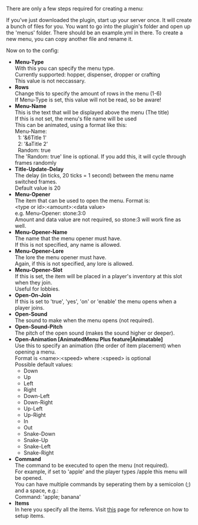 There are only a few steps required for creating a menu:

If you've just downloaded the plugin, start up your server once. It will create a bunch of files for you.
You want to go into the plugin's folder and open up the 'menus' folder. There should be an example.yml in there.
To create a new menu, you can copy another file and rename it.

Now on to the config:

<ul>
  <li>
    <b>Menu-Type</b><br/>
    With this you can specify the menu type.<br/>
    Currently supported: hopper, dispenser, dropper or crafting<br/>
    This value is not neccassary.
  </li>
  <li>
    <b>Rows</b><br/>
    Change this to specify the amount of rows in the menu (1-6)<br/>
    If Menu-Type is set, this value will not be read, so be aware!
  </li>
  <li>
    <b>Menu-Name</b><br/>
    This is the text that will be displayed above the menu (The title)<br/>
    If this is not set, the menu's file name will be used<br/>
    This can be animated, using a format like this:<br/>
    Menu-Name:<br/>
    &nbsp;&nbsp;1: '&6Title 1'<br/>
    &nbsp;&nbsp;2: '&aTitle 2'<br/>
    &nbsp;&nbsp;Random: true<br/>
    The 'Random: true' line is optional. If you add this, it will cycle through frames randomly
  </li>
  <li>
    <b>Title-Update-Delay</b></br>
    The delay (in ticks, 20 ticks = 1 second) between the menu name switched frames.<br/>
    Default value is 20
  </li>
  <li>
    <b>Menu-Opener</b><br/>
    The item that can be used to open the menu. Format is:<br/>
    &lt;type or id&gt;:&lt;amount&gt;:&lt;data value&gt;<br/>
    e.g. Menu-Opener: stone:3:0<br/>
    Amount and data value are not required, so stone:3 will work fine as well.
  </li>
  <li>
    <b>Menu-Opener-Name</b><br/>
    The name that the menu opener must have.<br/>
    If this is not specified, any name is allowed.
  </li>
  <li>
    <b>Menu-Opener-Lore</b><br/>
    The lore the menu opener must have.<br/>
    Again, if this is not specified, any lore is allowed.
  </li>
  <li>
    <b>Menu-Opener-Slot</b><br/>
    If this is set, the item will be placed in a player's inventory at this slot when they join.<br/>
    Useful for lobbies.
  </li>
  <li>
    <b>Open-On-Join</b><br/>
    If this is set to 'true', 'yes', 'on' or 'enable' the menu opens when a player joins.
  </li>
  <li>
    <b>Open-Sound</b><br/>
    The sound to make when the menu opens (not required).
  </li>
  <li>
    <b>Open-Sound-Pitch</b><br/>
    The pitch of the open sound (makes the sound higher or deeper).
  </li>
  <li>
    <b>Open-Animation [AnimatedMenu Plus feature|Animatable]</b><br/>
    Use this to specify an animation (the order of item placement) when opening a menu.<br/>
    Format is &lt;name&gt;:&lt;speed&gt; where :&lt;speed&gt; is optional<br/>
    Possible default values:<br/>
    <ul>
      <li>Down</li>
      <li>Up</li>
      <li>Left</li>
      <li>Right</li>
      <li>Down-Left</li>
      <li>Down-Right</li>
      <li>Up-Left</li>
      <li>Up-Right</li>
      <li>In</li>
      <li>Out</li>
      <li>Snake-Down</li>
      <li>Snake-Up</li>
      <li>Snake-Left</li>
      <li>Snake-Right</li>
    </ul>
  </li>
  <li>
    <b>Command</b><br/>
    The command to be executed to open the menu (not required).<br/>
    For example, if set to 'apple' and the player types /apple this menu will be opened.<br/>
    You can have multiple commands by seperating them by a semicolon (;) and a space, e.g.:<br/>
    Command: 'apple; banana'
  </li>
  <li>
    <b>Items</b><br/>
    In here you specify all the items. Visit <a href="https://github.com/megamichiel/AnimatedMenu/blob/master/tutorials/Setting%20up%20menu%20items.md">this</a> page for reference on how to setup items.
  </li>
</ul>
